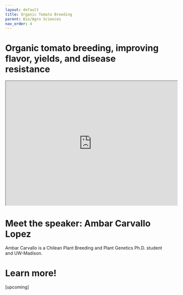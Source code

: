 ```yaml
---
layout: default
title: Organic Tomato Breeding
parent: Bio/Agro Sciences
nav_order: 4
---
```


# Organic tomato breeding, improving flavor, yields, and disease resistance

<iframe width="550" height="400"
    src="https://youtube.com/embed/IrqIlAfCaAs">
</iframe>

# Meet the speaker: Ambar Carvallo Lopez

Ambar Carvallo is a Chilean Plant Breeding and Plant Genetics Ph.D. student and UW-Madison.

# Learn more!

[upcoming]